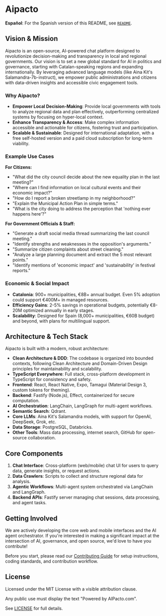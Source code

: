 # Aipacto

**Español**: For the Spanish version of this README, see [`README`](./docs/README_es.md).

## Vision & Mission

Aipacto is an open-source, AI-powered chat platform designed to revolutionize decision-making and transparency in local and regional governments. Our vision is to set a new global standard for AI in politics and governance, starting with Catalan-speaking regions and expanding internationally. By leveraging advanced language models (like Aina Kit's Salamandra-7b-instruct), we empower public administrations and citizens with data-driven insights and accessible civic engagement tools.

### Why Aipacto?

- **Empower Local Decision-Making**: Provide local governments with tools to analyze regional data and plan effectively, outperforming centralized systems by focusing on hyper-local context.
- **Enhance Transparency & Access**: Make complex information accessible and actionable for citizens, fostering trust and participation.
- **Scalable & Sustainable**: Designed for international adaptation, with a free self-hosted version and a paid cloud subscription for long-term viability.

### Example Use Cases

**For Citizens:**

- "What did the city council decide about the new equality plan in the last meeting?"
- "Where can I find information on local cultural events and their economic impact?"
- "How do I report a broken streetlamp in my neighborhood?"
- "Explain the Municipal Action Plan in simple terms."
- "What is the city doing to address the perception that 'nothing ever happens here'?"

**For Government Officials & Staff:**

- "Generate a draft social media thread summarizing the last council meeting."
- "Identify strengths and weaknesses in the opposition's arguments."
- "Summarize citizen complaints about street cleaning."
- "Analyze a large planning document and extract the 5 most relevant points."
- "Identify mentions of 'economic impact' and 'sustainability' in festival reports."

### Economic & Social Impact

- **Catalonia**: 900+ municipalities, €8B+ annual budget. Even 5% adoption could support €400M+ in managed resources.
- **Efficiency Gains**: 2-5% savings in operational budgets, potentially €8-20M optimized annually in early stages.
- **Scalability**: Designed for Spain (8,000+ municipalities, €60B budget) and beyond, with plans for multilingual support.

## Architecture & Tech Stack

Aipacto is built with a modern, robust architecture:

- **Clean Architecture & DDD**: The codebase is organized into bounded contexts, following Clean Architecture and Domain-Driven Design principles for maintainability and scalability.
- **TypeScript Everywhere**: Full stack, cross-platform development in TypeScript for consistency and safety.
- **Frontend**: React, React Native, Expo, Tamagui (Material Design 3, custom tokens for theming).
- **Backend**: Fastify (Node.js), Effect, containerized for secure computation.
- **AI Orchestration**: LangChain, LangGraph for multi-agent workflows.
- **Semantic Search**: Qdrant.
- **Core LLMs**: Aina Kit's Salamandra models, with support for OpenAI, DeepSeek, Grok, etc.
- **Data Storage**: PostgreSQL, Databricks.
- **Other Tools**: Mass data processing, internet search, GitHub for open-source collaboration.

## Core Components

1. **Chat Interface**: Cross-platform (web/mobile) chat UI for users to query data, generate insights, or request actions.
2. **Data Crawlers**: Scripts to collect and structure regional data for analysis.
3. **Agentic Workflows**: Multi-agent system orchestrated via LangChain and LangGraph.
4. **Backend APIs**: Fastify server managing chat sessions, data processing, and agent tasks.

## Getting Involved

We are actively developing the core web and mobile interfaces and the AI agent orchestrator. If you're interested in making a significant impact at the intersection of AI, governance, and open source, we'd love to have you contribute!

Before you start, please read our [Contributing Guide](./CONTRIBUTING.md) for setup instructions, coding standards, and contribution workflow.

## License

Licensed under the MIT License with a visible attribution clause.

Any public use must display the text "Powered by AIPacto.com".

See [LICENSE](./LICENSE) for full details.

